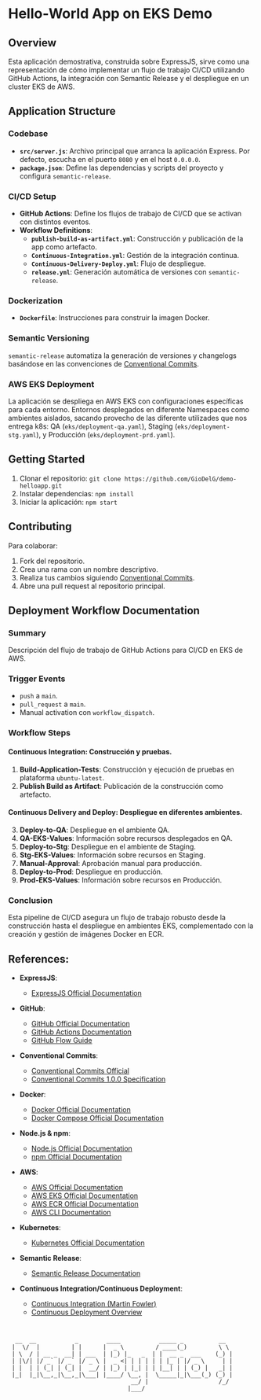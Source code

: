 # Hello-World App on EKS Demo

## Overview

Esta aplicación demostrativa, construida sobre ExpressJS, sirve como una representación de cómo implementar un flujo de trabajo CI/CD utilizando GitHub Actions, la integración con Semantic Release y el despliegue en un cluster EKS de AWS.

## Application Structure

### Codebase

- **`src/server.js`**: Archivo principal que arranca la aplicación Express. Por defecto, escucha en el puerto `8080` y en el host `0.0.0.0`.
- **`package.json`**: Define las dependencias y scripts del proyecto y configura `semantic-release`.

### CI/CD Setup

- **GitHub Actions**: Define los flujos de trabajo de CI/CD que se activan con distintos eventos.
- **Workflow Definitions**:
  - **`publish-build-as-artifact.yml`**: Construcción y publicación de la app como artefacto.
  - **`Continuous-Integration.yml`**: Gestión de la integración continua.
  - **`Continuous-Delivery-Deploy.yml`**: Flujo de despliegue.
  - **`release.yml`**: Generación automática de versiones con `semantic-release`.

### Dockerization

- **`Dockerfile`**: Instrucciones para construir la imagen Docker.

### Semantic Versioning

`semantic-release` automatiza la generación de versiones y changelogs basándose en las convenciones de [Conventional Commits](https://www.conventionalcommits.org/en/v1.0.0/).

### AWS EKS Deployment

La aplicación se despliega en AWS EKS con configuraciones específicas para cada entorno. Entornos desplegados en diferente Namespaces como ambientes aislados, sacando provecho de las diferente utilizades que nos entrega k8s: QA (`eks/deployment-qa.yaml`), Staging (`eks/deployment-stg.yaml`), y Producción (`eks/deployment-prd.yaml`).

## Getting Started

1. Clonar el repositorio: `git clone https://github.com/GioDelG/demo-helloapp.git`
2. Instalar dependencias: `npm install`
3. Iniciar la aplicación: `npm start`

## Contributing

Para colaborar:

1. Fork del repositorio.
2. Crea una rama con un nombre descriptivo.
3. Realiza tus cambios siguiendo [Conventional Commits](https://www.conventionalcommits.org/en/v1.0.0/).
4. Abre una pull request al repositorio principal.

## Deployment Workflow Documentation

### Summary

Descripción del flujo de trabajo de GitHub Actions para CI/CD en EKS de AWS.

### Trigger Events

- `push` a `main`.
- `pull_request` a `main`.
- Manual activation con `workflow_dispatch`.

### Workflow Steps
#### **Continuous Integration**: Construcción y pruebas.
1. **Build-Application-Tests**: Construcción y ejecución de pruebas en plataforma `ubuntu-latest`.
2. **Publish Build as Artifact**: Publicación de la construcción como artefacto.
#### **Continuous Delivery and Deploy**: Despliegue en diferentes ambientes.
3. **Deploy-to-QA**: Despliegue en el ambiente QA.
4. **QA-EKS-Values**: Información sobre recursos desplegados en QA.
5. **Deploy-to-Stg**: Despliegue en el ambiente de Staging.
6. **Stg-EKS-Values**: Información sobre recursos en Staging.
7. **Manual-Approval**: Aprobación manual para producción.
8. **Deploy-to-Prod**: Despliegue en producción.
9. **Prod-EKS-Values**: Información sobre recursos en Producción.



### Conclusion

Esta pipeline de CI/CD asegura un flujo de trabajo robusto desde la construcción hasta el despliegue en ambientes EKS, complementado con la creación y gestión de imágenes Docker en ECR.

## References:

- **ExpressJS**:
  - [ExpressJS Official Documentation](https://expressjs.com/)

- **GitHub**:
  - [GitHub Official Documentation](https://docs.github.com/)
  - [GitHub Actions Documentation](https://docs.github.com/en/actions)
  - [GitHub Flow Guide](https://guides.github.com/introduction/flow/)

- **Conventional Commits**:
  - [Conventional Commits Official](https://www.conventionalcommits.org/en/v1.0.0/)
  - [Conventional Commits 1.0.0 Specification](https://www.conventionalcommits.org/en/v1.0.0/#specification)

- **Docker**:
  - [Docker Official Documentation](https://docs.docker.com/)
  - [Docker Compose Official Documentation](https://docs.docker.com/compose/)

- **Node.js & npm**:
  - [Node.js Official Documentation](https://nodejs.org/en/docs/)
  - [npm Official Documentation](https://docs.npmjs.com/)

- **AWS**:
  - [AWS Official Documentation](https://docs.aws.amazon.com/)
  - [AWS EKS Official Documentation](https://aws.amazon.com/eks/)
  - [AWS ECR Official Documentation](https://aws.amazon.com/ecr/)
  - [AWS CLI Documentation](https://aws.amazon.com/cli/)

- **Kubernetes**:
  - [Kubernetes Official Documentation](https://kubernetes.io/docs/home/)

- **Semantic Release**:
  - [Semantic Release Documentation](https://semantic-release.gitbook.io/semantic-release/)

- **Continuous Integration/Continuous Deployment**:
  - [Continuous Integration (Martin Fowler)](https://martinfowler.com/articles/continuousIntegration.html)
  - [Continuous Deployment Overview](https://www.atlassian.com/continuous-delivery/principles/continuous-integration-vs-delivery-vs-deployment)


```


  __  __           _        ____           _____ _          __  
 |  \/  |         | |      |  _ \         / ____(_)         \ \ 
 | \  / | __ _  __| | ___  | |_) |_   _  | |  __ _  ___    (_) |
 | |\/| |/ _` |/ _` |/ _ \ |  _ <| | | | | | |_ | |/ _ \     | |
 | |  | | (_| | (_| |  __/ | |_) | |_| | | |__| | | (_) |   _| |
 |_|  |_|\__,_|\__,_|\___| |____/ \__, |  \_____|_|\___(_) (_) |
                                   __/ |                    /_/ 
                                  |___/                         


```